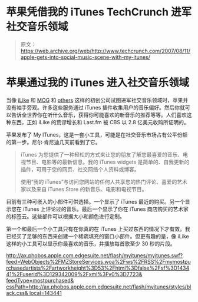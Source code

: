 # 苹果凭借我的 iTunes TechCrunch 进军社交音乐领域

> 原文：<https://web.archive.org/web/http://www.techcrunch.com/2007/08/11/apple-gets-into-social-music-scene-with-my-itunes/>

# 苹果通过我的 iTunes 进入社交音乐领域

当像 [iLike](https://web.archive.org/web/20230218095401/http://www.crunchbase.com/company/ilike) 和 [MOG](https://web.archive.org/web/20230218095401/https://techcrunch.com/2007/03/29/new-mog-is-like-the-old-mtv/) 和 [others](https://web.archive.org/web/20230218095401/https://techcrunch.com/2007/02/05/social-music-overview/) 这样的初创公司试图进军社交音乐领域时，苹果并没有袖手旁观。许多这些服务通过 iTunes 插件收集用户的音乐偏好。然后你就可以告诉全世界你在听什么音乐，获得你可能喜欢的新音乐的推荐等等。人们喜欢这种东西，正如 iLike 的荒谬增长和 Last.fm 被 CBS 以 2.8 亿美元收购所证明的。

苹果发布了 My ITunes，这是一套小工具，可能是在社交音乐市场占有公平份额的第一步。尼尔·肯尼迪几天前看到了它。

> iTunes 为您提供了一种轻松的方式来让您的朋友了解您最喜爱的音乐、电视节目、电影等的最新信息。我的 iTunes widgets 是简单的、自我更新的插件，可用于您的网页、社交网络个人资料或博客。
> 
> 使用“我的 iTunes”与访问您网站的任何人共享您的热门评论、喜爱的艺术家以及来自 iTunes Store 的新音乐、电影和电视节目。

目前有三种可嵌入的小部件可供选择。一个显示了 iTunes 最近的购买。另一个显示您在 iTunes 上评论过的音乐。最后一个显示了你在 iTunes 商店购买的艺术家的标签云。这些部件可以根据大小和颜色进行定制。

第一个和最后一个小工具只有在你真的在 iTunes 上买过东西的情况下才有效。我已经买了足够的东西来创建一个稀疏填充的窗口小部件。但更有趣的是，像 iLike 这样的小工具可以显示你最喜欢的音乐，并播放每首歌至少 30 秒的片段。

[http://ax.phobos.apple.com.edgesuite.net/flash/myitunes/myitunes.swf?feed=WebObjects%2FMZStoreServices.woa%2Fws%2FRSS%2Fmymostpurchasedartists%2Fartworkheight%3D53%2Fhtml%3Dfalse%2Fsf%3D143441%2Fuserid%3D129342009%2Fxml%3Fv0%3D7723& feedType=mostpurchased& cssPath=http://ax.phobos.apple.com.edgesuite.net/flash/myitunes/styles/black.css& local=143441](https://web.archive.org/web/20230218095401/http://ax.phobos.apple.com.edgesuite.net/flash/myitunes/myitunes.swf?feed=WebObjects%2FMZStoreServices.woa%2Fws%2FRSS%2Fmymostpurchasedartists%2Fartworkheight%3D53%2Fhtml%3Dfalse%2Fsf%3D143441%2Fuserid%3D129342009%2Fxml%3Fv0%3D7723&feedType=mostpurchased&cssPath=http://ax.phobos.apple.com.edgesuite.net/flash/myitunes/styles/black.css&local=143441)